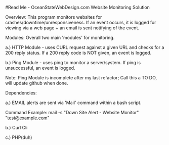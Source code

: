 #Read Me - OceanStateWebDesign.com Website Monitoring Solution

Overview: This program monitors websites for crashes/downtime/unresponsiveness. If an event occurs, it is logged for viewing via a web page + an email is sent notifying of the event.

Modules: Overall two main 'modules' for monitoring.

a.) HTTP Module - uses CURL request against a given URL and checks for a 200 reply status. If a 200 reply code is NOT given, an event is logged.

b.) Ping Module - uses ping to monitor a server/system. If ping is unsuccessful, an event is logged.

Note: Ping Module is incomplete after my last refactor; Call this a TO DO, will update github when done.

Dependencies:

a.) EMAIL alerts are sent via 'Mail' command within a bash script.

Command Example: mail -s "Down Site Alert - Website Monitor" "test@example.com"

b.) Curl Cli

c.) PHP(duh)

